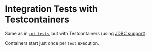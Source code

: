 # Integration Tests with Testcontainers

Same as in [`int-tests`](../int-tests), but with Testcontainers (using
[JDBC support](https://java.testcontainers.org/modules/databases/jdbc/)).

Containers start just once per `test` execution.
